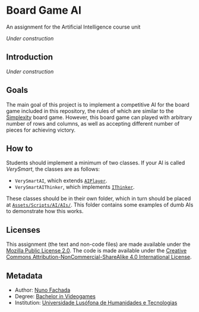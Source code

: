 <!--
Board Game AI 2019/2020 (c) by Nuno Fachada

Board Game AI 2019/2020 is licensed under a Creative Commons
Attribution-NonCommercial-ShareAlike 4.0 International License.

You should have received a copy of the license along with this
work. If not, see <http://creativecommons.org/licenses/by-nc-sa/4.0/>.
-->

# Board Game AI

An assignment for the Artificial Intelligence course unit

*Under construction*

## Introduction

*Under construction*

## Goals

The main goal of this project is to implement a competitive AI for the
board game included in this repository, the rules of which are similar to the
[Simplexity] board game. However, this board game can played with arbitrary
number of rows and columns, as well as accepting different number of pieces for
achieving victory.

## How to

Students should implement a minimum of two classes. If your AI is called
*VerySmart*, the classes are as follows:

* `VerySmartAI`, which extends [`AIPlayer`].
* `VerySmartAIThinker`, which implements [`IThinker`].

These classes should be in their own folder, which in turn should be placed at
[`Assets/Scripts/AI/AIs/`]. This folder contains some examples of dumb AIs to
demonstrate how this works.

## Licenses

This assignment (the text and non-code files) are made available under the
[Mozilla Public License 2.0][MPLv2]. The code is made available under the
[Creative Commons Attribution-NonCommercial-ShareAlike 4.0 International
License][CC BY-NC-SA 4.0].

## Metadata

* Author: [Nuno Fachada]
* Degree:  [Bachelor in Videogames][licvideo]
* Institution: [Universidade Lusófona de Humanidades e Tecnologias][ULHT]

[MPLv2]:https://opensource.org/licenses/MPL-2.0
[CC BY-NC-SA 4.0]:https://creativecommons.org/licenses/by-nc-sa/4.0/
[licvideo]:https://www.ulusofona.pt/en/undergraduate/videogames
[Nuno Fachada]:https://github.com/fakenmc
[ULHT]:https://www.ulusofona.pt/
[Simplexity]:https://boardgamegeek.com/boardgame/55810/simplexity
[`AIPlayer`]:Assets/Scripts/AI/AIPlayer.cs
[`IThinker`]:Assets/Scripts/AI/IThinker.cs
[`Assets/Scripts/AI/AIs/`]:Assets/Scripts/AI/AIs/